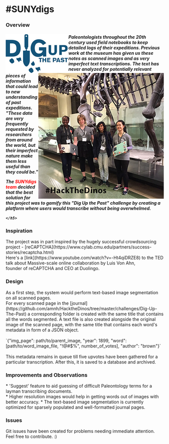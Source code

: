 <h1>#SUNYdigs</h1>

<h3>Overview</h3>

<h5><p><img src="/UX/images/digs_logo.jpg" align="left"><img src="/UX/images/team.jpg" align="right">Paleontologists throughout the 20th century used field notebooks to keep detailed logs of their expeditions. Previous work at the museum has given us these notes as scanned images and as very imperfect text transcriptions. The text has never analyzed for potentially relevant pieces of information that could lead to new understanding of past expeditions. "These data are very frequently requested by researchers from around the world, but their imperfect nature make them less useful than they could be."</p>
     <p>  The <i><font color="#ff0000">SUNYdigs team</font></i> decided that the best solution for this project was to gamify this "Dig Up the Past" challenge by creating a platform where users would transcribe without being overwhelmed.</p> 
	 
	</h5> 
	
<h3>Inspiration</h3>
The project was in part inspired by the hugely successful crowdsourcing project - [reCAPTCHA](https://www.cylab.cmu.edu/partners/success-stories/recaptcha.html)<br>
Here's a [link](https://www.youtube.com/watch?v=-Ht4qiDRZE8) to the TED talk about Massive-scale online collaboration by Luis Von Ahn, <br>founder of reCAPTCHA and CEO at Duolingo.

<h3>Design</h3>
As a first step, the system would perform text-based image segmentation on all scanned pages. <br>
For every scanned page in the [journal](https://github.com/amnh/HacktheDinos/tree/master/challenges/Dig-Up-The-Past) a corresponding folder is created with the same title that contains all the words segmented. A text file is also created alongside the original image of the scanned page, with the same title that contains each word's metadata in form of a JSON object.<br><br>
`{"img_page": path/to/parent_image, "year": 1899, "word": [path/to/word_image_file, "!@#$%", number_of_votes], "author": "brown"}`<br><br>
This metadata remains in queue till five upvotes have been gathered for a particular transcription. After this, it is saved to a database and archived.

<h3>Improvements and Observations</h3>
* 'Suggest' feature to aid guessing of difficult Paleontology terms for a layman transcribing documents.<br>
* Higher resolution images would help in getting words out of images with better accuracy.
* The text-based image segmentation is currently optimized for sparsely populated and well-formatted journal pages. 

<h3>Issues</h3>
Git issues have been created for problems needing immediate attention. Feel free to contribute. :)


